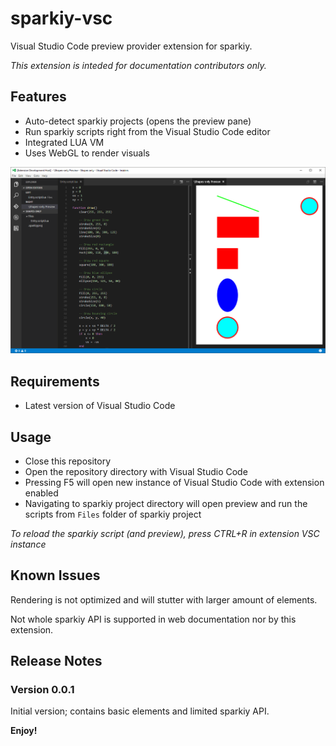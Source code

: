 # sparkiy-vsc 

Visual Studio Code preview provider extension for sparkiy.

_This extension is inteded for documentation contributors only._ 

## Features

- Auto-detect sparkiy projects (opens the preview pane)
- Run sparkiy scripts right from the Visual Studio Code editor
- Integrated LUA VM
- Uses WebGL to render visuals  

![Example](docs/ExamplePreview.PNG)

## Requirements

- Latest version of Visual Studio Code

## Usage

- Close this repository
- Open the repository directory with Visual Studio Code
- Pressing F5 will open new instance of Visual Studio Code with extension enabled
- Navigating to sparkiy project directory will open preview and run the scripts from `Files` folder of sparkiy project

_To reload the sparkiy script (and preview), press CTRL+R in extension VSC instance_

## Known Issues

Rendering is not optimized and will stutter with larger amount of elements.

Not whole sparkiy API is supported in web documentation nor by this extension.

## Release Notes

### Version 0.0.1

Initial version; contains basic elements and limited sparkiy API.

**Enjoy!**
